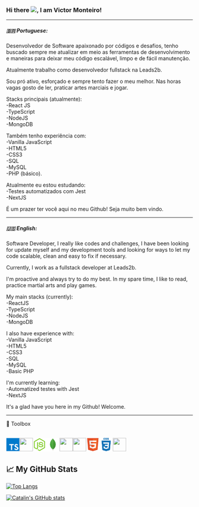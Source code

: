 ### Hi there <img src="https://raw.githubusercontent.com/MartinHeinz/MartinHeinz/master/wave.gif" width="30px">, I am Victor Monteiro!

---

##### 🇧🇷 Portuguese:
Desenvolvedor de Software apaixonado por códigos e desafios, tenho buscado sempre me atualizar em meio as ferramentas de desenvolvimento e maneiras para deixar meu código escalável, limpo e de fácil manutenção.

Atualmente trabalho como desenvolvedor fullstack na Leads2b.

Sou pró ativo, esforçado e sempre tento fazer o meu melhor. Nas horas vagas gosto de ler, praticar artes marciais e jogar. 

Stacks principais (atualmente):  
-React JS  
-TypeScript  
-NodeJS  
-MongoDB

Também tenho experiência com:  
-Vanilla JavaScript  
-HTML5  
-CSS3  
-SQL  
-MySQL  
-PHP (básico).

Atualmente eu estou estudando:   
-Testes automatizados com Jest  
-NextJS  

É um prazer ter você aqui no meu Github! Seja muito bem vindo.

---

##### 🇺🇸 English: 
Software Developer, I really like codes and challenges, I have been looking for update myself and my development tools and looking for ways to let my code scalable, clean and easy to fix if necessary.

Currently, I work as a fullstack developer at Leads2b.

I'm proactive and always try to do my best. In my spare time, I like to read, practice martial arts and play games. 

My main stacks (currently):  
-ReactJS  
-TypeScript  
-NodeJS  
-MongoDB

I also have experience with:  
-Vanilla JavaScript  
-HTML5  
-CSS3  
-SQL  
-MySQL   
-Basic PHP  

I'm currently learning:  
-Automatized testes with Jest   
-NextJS

It's a glad have you here in my Github! Welcome.

---

🧰 Toolbox

<img src="https://github.com/devicons/devicon/blob/master/icons/typescript/typescript-original.svg" width="36px" height="36px"><img src="https://cdn.worldvectorlogo.com/logos/react-2.svg" width="36px" height="36px"><img src="https://github.com/devicons/devicon/blob/master/icons/nodejs/nodejs-original.svg" width="36px" height="36px"><img src="https://github.com/devicons/devicon/blob/master/icons/mongodb/mongodb-original.svg" width="36px" height="36px"><img src="https://cdn.worldvectorlogo.com/logos/styled-components-1.svg" width="36px" height="36px"><img src="https://cdn.worldvectorlogo.com/logos/logo-javascript.svg" width="36px" height="36px"><img src="https://github.com/devicons/devicon/blob/master/icons/html5/html5-original.svg" width="36px" height="36px"><img src="https://github.com/devicons/devicon/blob/master/icons/css3/css3-plain-wordmark.svg" width="36px" height="36px"><img src="https://cdn.worldvectorlogo.com/logos/git-icon.svg" width="36px" height="36px">
---

## &#x1f4c8; My GitHub Stats

[![Top Langs](https://github-readme-stats.vercel.app/api/top-langs/?username=VictorMonteiro7&hide=java,html,css&theme=radical)](https://github.com/anuraghazra/github-readme-stats)

[![Catalin's GitHub stats](https://github-readme-stats.vercel.app/api?username=VictorMonteiro7&theme=radical)](https://github.com/anuraghazra/github-readme-stats)
